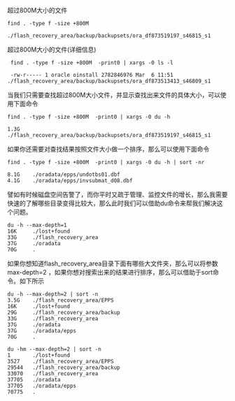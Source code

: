 


超过800M大小的文件
```
find . -type f -size +800M

./flash_recovery_area/backup/backupsets/ora_df873519197_s46815_s1
```


超过800M大小的文件(详细信息)
```
 find . -type f -size +800M  -print0 | xargs -0 ls -l
 
 -rw-r----- 1 oracle oinstall 2782846976 Mar  6 11:51 ./flash_recovery_area/backup/backupsets/ora_df873513413_s46809_s1
```


当我们只需要查找超过800M大小文件，并显示查找出来文件的具体大小，可以使用下面命令
```
find . -type f -size +800M  -print0 | xargs -0 du -h

1.3G    ./flash_recovery_area/backup/backupsets/ora_df873519197_s46815_s1
```

如果你还需要对查找结果按照文件大小做一个排序，那么可以使用下面命令
```
find . -type f -size +800M  -print0 | xargs -0 du -h | sort -nr

8.1G    ./oradata/epps/undotbs01.dbf
4.1G    ./oradata/epps/invsubmat_d08.dbf
```

譬如有时候磁盘空间告警了，而你平时又疏于管理、监控文件的增长，那么我需要快速的了解哪些目录变得比较大，那么此时我们可以借助du命令来帮我们解决这个问题。
```
du -h --max-depth=1
16K     ./lost+found
33G     ./flash_recovery_area
37G     ./oradata
70G     .
```
如果你想知道flash_recovery_area目录下面有哪些大文件夹，那么可以将参数max-depth=2 ，如果你想对搜索出来的结果进行排序，那么可以借助于sort命令。如下所示
```
du -h --max-depth=2 | sort -n
3.5G    ./flash_recovery_area/EPPS
16K     ./lost+found
29G     ./flash_recovery_area/backup
33G     ./flash_recovery_area
37G     ./oradata
37G     ./oradata/epps
70G     .

du -hm --max-depth=2 | sort -n
1       ./lost+found
3527    ./flash_recovery_area/EPPS
29544   ./flash_recovery_area/backup
33070   ./flash_recovery_area
37705   ./oradata
37705   ./oradata/epps
70775   .
```



